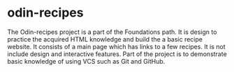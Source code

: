 # odin-recipes

The Odin-recipes project is a part of the Foundations path. It is design to practice the acquired HTML knowledge and build the a basic recipe website. It consists of a main page which has links to a few recipes. It is not include design and interactive features.
Part of the project is to demonstrate basic knowledge of using VCS such as Git and GitHub.